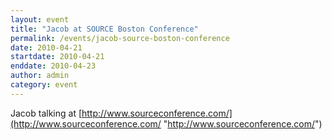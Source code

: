 ```yaml
---
layout: event
title: "Jacob at SOURCE Boston Conference"
permalink: /events/jacob-source-boston-conference
date: 2010-04-21
startdate: 2010-04-21
enddate: 2010-04-23
author: admin
category: event
---
```


Jacob talking at [http://www.sourceconference.com/](http://www.sourceconference.com/ "http://www.sourceconference.com/")

